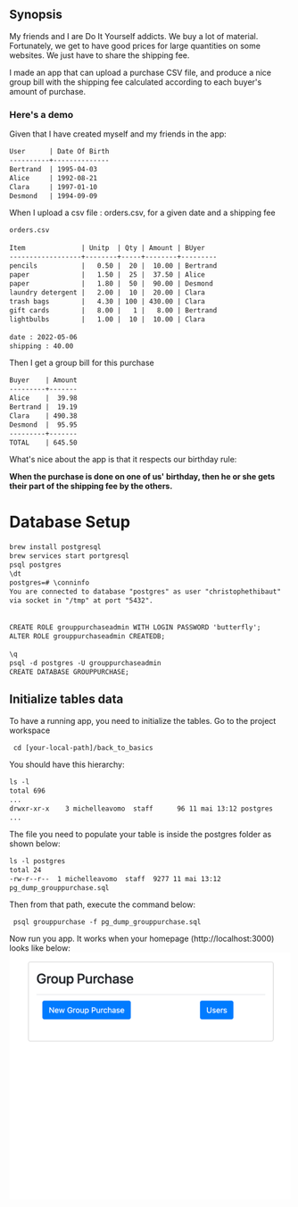 ## Synopsis

My friends and I are Do It Yourself addicts. We buy a lot of material. Fortunately, we get to have good prices for large quantities on some websites. We just have to share the shipping fee.

I made an app that can upload a purchase CSV file, and produce a nice group bill   with the shipping fee calculated according to each buyer's amount of purchase.

### Here's a demo

Given that I have created myself and my friends in the app:

```
User      | Date Of Birth
----------+--------------
Bertrand  | 1995-04-03
Alice     | 1992-08-21
Clara     | 1997-01-10
Desmond   | 1994-09-09

```

When I upload a csv file : orders.csv, for a given date and a shipping fee

```
orders.csv

Item              | Unitp  | Qty | Amount | BUyer
------------------+--------+-----+--------+---------
pencils           |   0.50 |  20 |  10.00 | Bertrand
paper             |   1.50 |  25 |  37.50 | Alice
paper             |   1.80 |  50 |  90.00 | Desmond
laundry detergent |   2.00 |  10 |  20.00 | Clara
trash bags        |   4.30 | 100 | 430.00 | Clara
gift cards        |   8.00 |   1 |   8.00 | Bertrand
lightbulbs        |   1.00 |  10 |  10.00 | Clara

date : 2022-05-06
shipping : 40.00

```

Then I get a group bill for this purchase

```
Buyer    | Amount
---------+-------
Alice    |  39.98
Bertrand |  19.19
Clara    | 490.38
Desmond  |  95.95
---------+-------
TOTAL    | 645.50

```

What's nice about the app is that it respects our birthday rule:

**When the purchase is done on one of us' birthday, then he or she gets their part of the shipping fee by the others.**

# Database Setup

    brew install postgresql
    brew services start portgresql
    psql postgres
    \dt
    postgres=# \conninfo
    You are connected to database "postgres" as user "christophethibaut" via socket in "/tmp" at port "5432".


    CREATE ROLE grouppurchaseadmin WITH LOGIN PASSWORD 'butterfly';
    ALTER ROLE grouppurchaseadmin CREATEDB;

    \q
    psql -d postgres -U grouppurchaseadmin
    CREATE DATABASE GROUPPURCHASE;

## Initialize tables data

To have a running app, you need to initialize the tables.
Go to the project workspace 
```
 cd [your-local-path]/back_to_basics
```

You should have this hierarchy: 
```
ls -l
total 696
...
drwxr-xr-x    3 michelleavomo  staff      96 11 mai 13:12 postgres
... 

```
The file you need to populate your table is inside the postgres folder as shown below:
```
ls -l postgres
total 24
-rw-r--r--  1 michelleavomo  staff  9277 11 mai 13:12 pg_dump_grouppurchase.sql
```

Then from that path, execute the command below: 
 ```
  psql grouppurchase -f pg_dump_grouppurchase.sql

 ```

Now run you app. It works when your homepage (http://localhost:3000) looks like below: 
![img_1.png](img_1.png)

